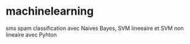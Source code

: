 # machinelearning
sms spam classification avec Naives Bayes, SVM lineeaire et SVM non lineaire avec Pyhton
